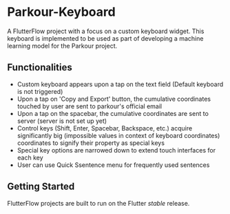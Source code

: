 # Parkour-Keyboard

A FlutterFlow project with a focus on a custom keyboard widget. 
This keyboard is implemented to be used as part of developing a machine learning model for the Parkour project.

## Functionalities
- Custom keyboard appears upon a tap on the text field (Default keyboard is not triggered)
- Upon a tap on 'Copy and Export' button, the cumulative coordinates touched by user are sent to parkour's official email
- Upon a tap on the spacebar, the cumulative coordinates are sent to server (server is not set up yet)
- Control keys (Shift, Enter, Spacebar, Backspace, etc.) acquire significantly big (impossible values in context of keyboard coordinates) coordinates to signify their property as special keys
- Special key options are narrowed down to extend touch interfaces for each key
- User can use Quick Ssentence menu for frequently used sentences

## Getting Started

FlutterFlow projects are built to run on the Flutter _stable_ release.
